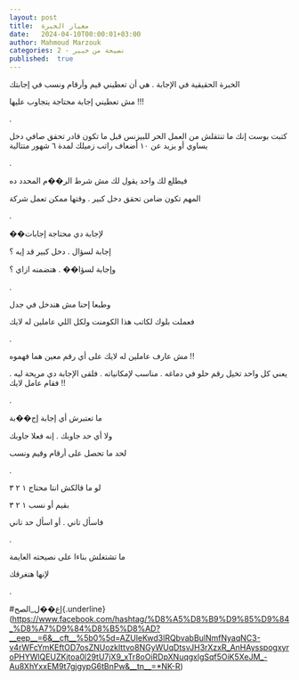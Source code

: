 ```yaml
---
layout: post
title:  معيار الخبرة
date:   2024-04-10T00:00:01+03:00
author: Mahmoud Marzouk
categories: 2 - نصيحة من خبير
published:  true
---
```

الخبرة الحقيقية في الإجابة . هي أن تعطيني قيم وأرقام ونسب في
إجابتك

مش تعطيني إجابة محتاجة يتجاوب عليها !!!

.

كتبت بوست إنك ما تنتقلش من العمل الحر للبيزنس قبل ما تكون قادر تحقق
صافي دخل يساوي أو يزيد عن ١٠ أضعاف راتب زميلك لمدة ٦ شهور
متتالية

.

فيطلع لك واحد يقول لك مش شرط الر��م المحدد ده

المهم تكون ضامن تحقق دخل كبير . وقتها ممكن تعمل شركة

.

��لإجابة دي محتاجة إجابات

إجابة لسؤال . دخل كبير قد إيه ؟

وإجابة لسؤا�� . هتضمنه ازاي ؟

.

وطبعا إحنا مش هندخل في جدل

فعملت بلوك لكاتب هذا الكومنت ولكل اللي عاملين له لايك

.

مش عارف عاملين له لايك على أي رقم معين هما فهموه !!

يعني كل واحد تخيل رقم حلو في دماغه . مناسب لإمكانياته . فلقى الإجابة دي
مريحة ليه . فقام عامل لايك !!

.

ما تعتبرش أي إجابة إج��بة

ولا أي حد جاوبك . إنه فعلا جاوبك

لحد ما تحصل على أرقام وقيم ونسب

.

لو ما قالكش انتا محتاج ١ ٢ ٣

بقيم أو نسب ١ ٢ ٣

فاسأل تاني . أو اسأل حد تاني

.

ما تشتغلش بناءا على نصيحته العايمة

لإنها هتغرقك

.

\#إع��ل_الصح{.underline}(https://www.facebook.com/hashtag/%D8%A5%D8%B9%D9%85%D9%84_%D8%A7%D9%84%D8%B5%D8%AD?__eep__=6&__cft__%5b0%5d=AZUleKwd3lRQbvabBulNmfNyaqNC3-v4rWFcYmKEftOD7osZNUozklttvo8NGyWUqDtsvJH3rXzxR_AnHAysspogxyroPHYWlQEUZKjtoa0l29tU7jX9_xTr8oOiRDpXNuqgxlgSqf5OiK5XeJM_-Au8XhYxxEM9t7gjgypG6tBnPw&__tn__=*NK-R)
